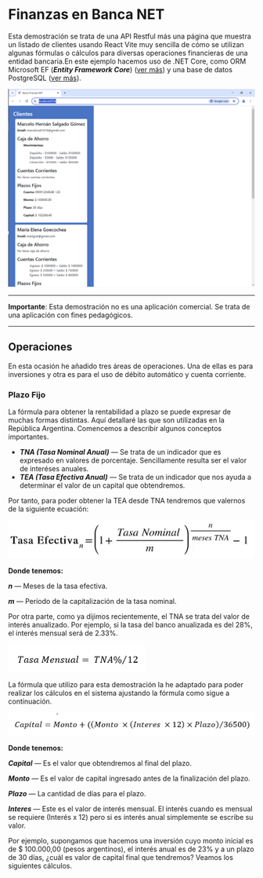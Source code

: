 # Finanzas en Banca NET

Esta demostración se trata de una API Restful más una página que muestra un listado de clientes usando React Vite muy sencilla de cómo se utilizan algunas fórmulas o cálculos para diversas operaciones financieras de una entidad bancaria.En este ejemplo hacemos uso de .NET Core, como ORM Microsoft EF (**_Entity Framework Core_**) ([ver más](https://learn.microsoft.com/en-us/ef/)) y una base de datos PostgreSQL ([ver más](https://www.postgresql.org/)). 

![Captura](document/spa-capture.png)

---

**Importante**: Esta demostración no es una aplicación comercial. Se trata de una aplicación con fines pedagógicos.

---

## Operaciones

En esta ocasión he añadido tres áreas de operaciones. Una de ellas es para inversiones y otra es para el uso de débito automático y cuenta corriente.

### Plazo Fijo

La fórmula para obtener la rentabilidad a plazo se puede expresar de muchas formas distintas. Aquí detallaré las que son utilizadas en la República Argentina. Comencemos a describir algunos conceptos importantes.

- **_TNA (Tasa Nominal Anual)_** — Se trata de un indicador que es expresado en valores de porcentaje. Sencillamente resulta ser el valor de interéses anuales.
- **_TEA (Tasa Efectiva Anual)_** — Se trata de un indicador que nos ayuda a determinar el valor de un capital que obtendremos.

Por tanto, para poder obtener la TEA desde TNA tendremos que valernos de la siguiente ecuación:

![Tasa Efectiva](document/TNE-TNA-PF_01.png)

**Donde tenemos:**

**_n_** — Meses de la tasa efectiva.

**_m_** — Período de la capitalización de la tasa nominal.

Por otra parte, como ya dijimos recientemente, el TNA se trata del valor de interés anualizado. Por ejemplo, si la tasa del banco anualizada es del 28%, el interés mensual será de 2.33%.

![Tasa Mensual](document/TNE-TNA-PF_02.png)

La fórmula que utilizo para esta demostración la he adaptado para poder realizar los cálculos en el sistema ajustando la fórmula como sigue a continuación.

![Plazo Fijo](document/TNE-TNA-PF_03.png)

**Donde tenemos:**

**_Capital_** — Es el valor que obtendremos al final del plazo.

**_Monto_** — Es el valor de capital ingresado antes de la finalización del plazo.

**_Plazo_** — La cantidad de días para el plazo.

**_Interes_** — Este es el valor de interés mensual. El interés cuando es mensual se requiere (Interés x 12) pero si es interés anual simplemente se escribe su valor.

Por ejemplo, supongamos que hacemos una inversión cuyo monto inicial es de $ 100.000,00 (pesos argentinos), el interés anual es de 23% y a un plazo de 30 días, ¿cuál es valor de capital final que tendremos? Veamos los siguientes cálculos.
